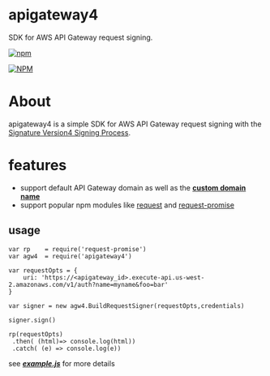 # apigateway4
SDK for AWS API Gateway request signing.



[![npm](https://img.shields.io/npm/v/apigateway4.svg?maxAge=3600?style=flat-square)](https://www.npmjs.com/package/apigateway4)

[![NPM](https://nodei.co/npm/apigateway4.png)](https://nodei.co/npm/apigateway4/)



# About

apigateway4 is a simple SDK for AWS API Gateway request signing with the [Signature Version4 Signing Process](http://docs.aws.amazon.com/general/latest/gr/signature-version-4.html). 





# features

- support default API Gateway domain as well as the **[custom domain name](http://docs.aws.amazon.com/apigateway/latest/developerguide/how-to-custom-domains.html)**
- support popular npm modules like [request](https://www.npmjs.com/package/request) and [request-promise](https://www.npmjs.com/package/request-promise)



## usage

```
var rp    = require('request-promise')
var agw4  = require('apigateway4')

var requestOpts = {
	uri: 'https://<apigateway_id>.execute-api.us-west-2.amazonaws.com/v1/auth?name=myname&foo=bar'
}

var signer = new agw4.BuildRequestSigner(requestOpts,credentials)

signer.sign()

rp(requestOpts)
 .then( (html)=> console.log(html))
 .catch( (e) => console.log(e))
```

see ***[example.js](https://github.com/pahud/apigateway4/blob/master/example.js)*** for more details